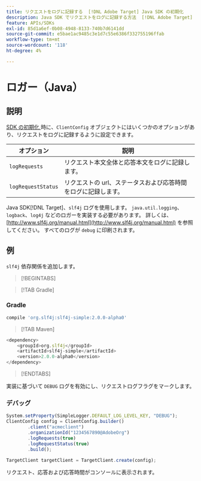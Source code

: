 ```yaml
---
title: リクエストをログに記録する  [!DNL Adobe Target] Java SDK の初期化
description: Java SDK でリクエストをログに記録する方法  [!DNL Adobe Target]  説明します。
feature: APIs/SDKs
exl-id: 85d1a6ef-0b08-4948-8133-740b7d6141dd
source-git-commit: e5bae1ac9485c3e1d7c55e6386f332755196ffab
workflow-type: tm+mt
source-wordcount: '118'
ht-degree: 4%

---
```


# ロガー（Java）

## 説明

[SDK の初期化 ](initialize-sdk.md) 時に、`ClientConfig` オブジェクトにはいくつかのオプションがあり、リクエストをログに記録するように設定できます。

| オプション | 説明 |
| --- | --- |
| `logRequests` | リクエスト本文全体と応答本文をログに記録します。 |
| `logRequestStatus` | リクエストの url、ステータスおよび応答時間をログに記録します。 |

Java SDK[!DNL Target]、`slf4j` ログを使用します。 `java.util.logging`、`logback`、`log4j` などのロガーを実装する必要があります。 詳しくは、[http://www.slf4j.org/manual.html](http://www.slf4j.org/manual.html) を参照してください。 すべてのログが `debug` に印刷されます。

## 例

`slf4j` 依存関係を追加します。

>[!BEGINTABS]

>[!TAB Gradle]

### Gradle

```javascript {line-numbers="true"}
compile 'org.slf4j:slf4j-simple:2.0.0-alpha0'
```

>[!TAB Maven]

```javascript {line-numbers="true"}
<dependency>
    <groupId>org.slf4j</groupId>
    <artifactId>slf4j-simple</artifactId>
    <version>2.0.0-alpha0</version>
</dependency>
```

>[!ENDTABS]

実装に基づいて `DEBUG` ログを有効にし、リクエストログフラグをマークします。

### デバッグ

```javascript {line-numbers="true"}
System.setProperty(SimpleLogger.DEFAULT_LOG_LEVEL_KEY, "DEBUG");
ClientConfig config = ClientConfig.builder()
        .client("acmeclient")
        .organizationId("1234567890@AdobeOrg")
        .logRequests(true)
        .logRequestStatus(true)
        .build();

TargetClient targetClient = TargetClient.create(config);
```

リクエスト、応答および応答時間がコンソールに表示されます。
